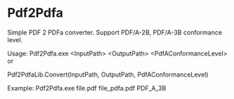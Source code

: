 # Pdf2Pdfa

Simple PDF 2 PDFa converter. Support PDF/A-2B, PDF/A-3B conformance level.

Usage: 
Pdf2Pdfa.exe \<InputPath\> \<OutputPath\> \<PdfAConformanceLevel\> or 

Pdf2PdfaLib.Convert(InputPath, OutputPath, PdfAConformanceLevel)

Example: 
Pdf2Pdfa.exe file.pdf file_pdfa.pdf PDF_A_3B
